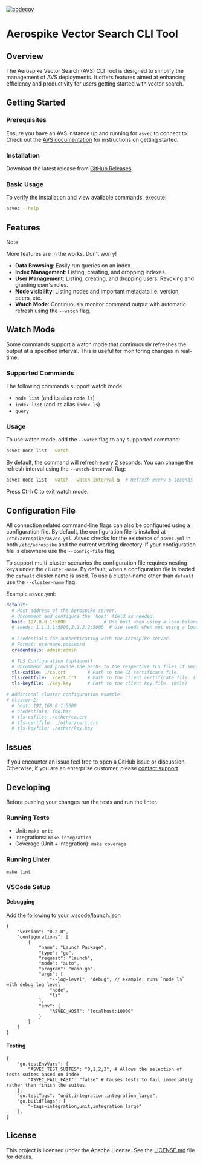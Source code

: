 [![codecov](https://codecov.io/gh/aerospike/asvec/graph/badge.svg?token=14G1LIEP2Q)](https://codecov.io/gh/aerospike/asvec)

# Aerospike Vector Search CLI Tool

## Overview

The Aerospike Vector Search (AVS) CLI Tool is designed to simplify the
management of AVS deployments. It offers features aimed at enhancing
efficiency and productivity for users getting started with vector search.

## Getting Started

### Prerequisites

Ensure you have an AVS instance up and running for `asvec` to connect to.
Check out the [AVS documentation](https://aerospike.com/docs/vector) for
instructions on getting started.

### Installation

Download the latest release from [GitHub Releases](https://github.com/aerospike/asvec/releases).

### Basic Usage

To verify the installation and view available commands, execute:
```bash 
asvec --help
```

## Features

> [!NOTE]
> More features are in the works. Don't worry!

- **Data Browsing**: Easily run queries on an index.
- **Index Management**: Listing, creating, and dropping indexes.
- **User Management**: Listing, creating, and dropping users. Revoking and
  granting user's roles.
- **Node visibility**: Listing nodes and important metadata i.e. version, peers,
  etc.
- **Watch Mode**: Continuously monitor command output with automatic refresh using the `--watch` flag.

## Watch Mode

Some commands support a watch mode that continuously refreshes the output at a specified interval. This is useful for monitoring changes in real-time.

### Supported Commands

The following commands support watch mode:

- `node list` (and its alias `node ls`)
- `index list` (and its alias `index ls`)
- `query`

### Usage

To use watch mode, add the `--watch` flag to any supported command:

```bash
asvec node list --watch
```

By default, the command will refresh every 2 seconds. You can change the refresh interval using the `--watch-interval` flag:

```bash
asvec node list --watch --watch-interval 5  # Refresh every 5 seconds
```

Press Ctrl+C to exit watch mode.

## Configuration File
All connection related command-line flags can also be configured using a
configuration file. By default, the configuration file is installed at
`/etc/aerospike/asvec.yml`. Asvec checks for the existence of `asvec.yml` in
both `/etc/aerospike` and the current working directory. If your configuration
file is elsewhere use the `--config-file` flag.

To support multi-cluster scenarios the configuration file requires nesting keys
under the `cluster-name`. By default, when a configuration file is loaded the
`default` cluster name is used. To use a cluster-name other than `default` use
the `--cluster-name` flag.

Example asvec.yml:

```yaml
default:
  # Host address of the Aerospike server.
  # Uncomment and configure the 'host' field as needed.
  host: 127.0.0.1:5000              # Use host when using a load-balancer
  # seeds: 1.1.1.1:5000,2.2.2.2:5000  # Use seeds when not using a load-balancer
  
  # Credentials for authenticating with the Aerospike server.
  # Format: username:password
  credentials: admin:admin

  # TLS Configuration (optional)
  # Uncomment and provide the paths to the respective TLS files if secure communication is required.
  tls-cafile: ./ca.crt        # Path to the CA certificate file.
  tls-certfile: ./cert.crt    # Path to the client certificate file. (mtls)
  tls-keyfile: ./key.key      # Path to the client key file. (mtls)

# Additional cluster configuration example:
# cluster-2:
  # host: 192.168.0.1:5000
  # credentials: foo:bar
  # tls-cafile: ./other/ca.crt
  # tls-certfile: ./other/cert.crt
  # tls-keyfile: ./other/key.key
```

## Issues

If you encounter an issue feel free to open a GitHub issue or discussion.
Otherwise, if you are an enterprise customer, please [contact support](https://aerospike.com/support/)

## Developing
Before pushing your changes run the tests and run the linter.

### Running Tests
- Unit: `make unit`
- Integrations: `make integration`
- Coverage (Unit + Integration): `make coverage`

### Running Linter
`make lint`

### VSCode Setup
#### Debugging
Add the following to your .vscode/launch.json
```
{
    "version": "0.2.0",
    "configurations": [
        {
            "name": "Launch Package",
            "type": "go",
            "request": "launch",
            "mode": "auto",
            "program": "main.go",
            "args": [
                "--log-level", "debug", // example: runs `node ls` with debug log level
                "node",
                "ls"
            ],
            "env": {
                "ASVEC_HOST": "localhost:10000"
            }
        }
    ]
}
```

#### Testing
```
{
    "go.testEnvVars": {
        "ASVEC_TEST_SUITES": "0,1,2,3", # Allows the selection of tests suites based on index
        "ASVEC_FAIL_FAST": "false" # Causes tests to fail immediately rather than finish the suites.
    },
    "go.testTags": "unit,integration,integration_large", 
    "go.buildFlags": [
        "-tags=integration,unit,integration_large"
    ],
}
```

## License

This project is licensed under the Apache License. See the
[LICENSE.md](./LICENSE) file for details.